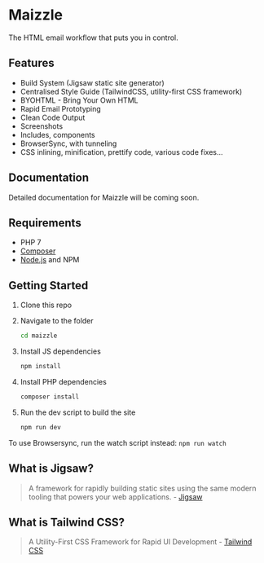 
# Maizzle

The HTML email workflow that puts you in control.

## Features

- Build System (Jigsaw static site generator)
- Centralised Style Guide (TailwindCSS, utility-first CSS framework)
- BYOHTML - Bring Your Own HTML
- Rapid Email Prototyping
- Clean Code Output
- Screenshots
- Includes, components
- BrowserSync, with tunneling
- CSS inlining, minification, prettify code, various code fixes...

## Documentation

Detailed documentation for Maizzle will be coming soon.

## Requirements

- PHP 7
- [Composer](https://getcomposer.org/)
- [Node.js](https://nodejs.org) and NPM

## Getting Started

1. Clone this repo

2. Navigate to the folder

    ```sh
    cd maizzle
    ```

3. Install JS dependencies
    ```sh
    npm install
    ```

4. Install PHP dependencies
    ```sh
    composer install
    ```

5. Run the dev script to build the site

    ```sh
    npm run dev
    ```

To use Browsersync, run the watch script instead: `npm run watch`

## What is Jigsaw?

> A framework for rapidly building static sites using the same modern tooling that powers your web applications. - [Jigsaw](http://jigsaw.tighten.co/)

## What is Tailwind CSS?

> A Utility-First CSS Framework for Rapid UI Development - [Tailwind CSS](https://tailwindcss.com/)

